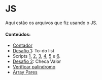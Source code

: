 # JS
Aqui estão os arquivos que fiz usando o JS.
#### Conteúdos:
- [Contador](https://github.com/KariDriff/JS/tree/main/Contador)
- [Desafio 1](https://github.com/KariDriff/JS/tree/main/To-do%20list%20(desafio)): To-do list
- Scripts [1](https://github.com/KariDriff/JS/tree/main/S1), [2](https://github.com/KariDriff/JS/tree/main/S2), [3](https://github.com/KariDriff/JS/tree/main/S3), [4](https://github.com/KariDriff/JS/tree/main/S4), [5](https://github.com/KariDriff/JS/tree/main/S5) e [6](https://github.com/KariDriff/JS/tree/main/S6).
- [Desafio 2](https://github.com/KariDriff/JS/tree/main/ChecaValor%20(desafio)): Checa Valor
- [Verificar palíndromo](https://github.com/KariDriff/JS/tree/main/Verificar%20pal%C3%ADndromo)
- [Array Pares](https://github.com/KariDriff/JS/tree/main/Array%20pares)
